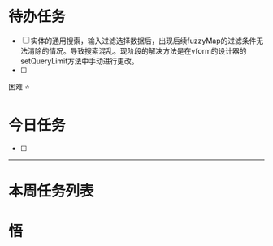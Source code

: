 # 待办任务
- [ ] 实体的通用搜索，输入过滤选择数据后，出现后续fuzzyMap的过滤条件无法清除的情况。导致搜索混乱。现阶段的解决方法是在vform的设计器的setQueryLimit方法中手动进行更改。
- [ ] 

困难
⭐

# 今日任务
- [ ] 




------
# 本周任务列表



# 悟
